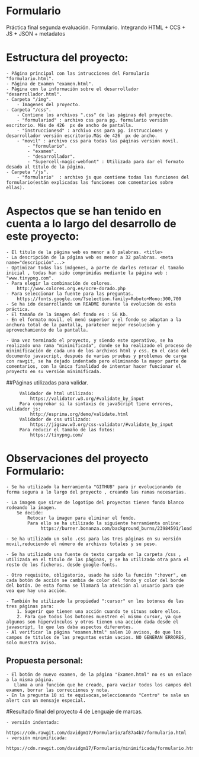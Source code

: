 # Formulario
Práctica final segunda evaluación. Formulario. Integrando HTML + CCS + JS + JSON + metadatos

# Estructura del proyecto:

	- Página principal con las intrucciones del Formulario "formulario.html".
	- Página de Examen "examen.html".
	- Página con la información sobre el desarrollador "desarrollador.html".
	- Carpeta "/img".
		- Imagenes del proyecto.
	- Carpeta "/css".
		- Contiene los archivos ".css" de las páginas del proyecto.
		- "formulariod" : archivo css para pg. formulario versión escritorio. Más de 426  px de ancho de pantalla.
		- "instruccionesd" : archivo css para pg. instrucciones y desarrollador versión escritorio.Más de 426  px de ancho.
	    - "movil" : archivo css para todas las páqinas versión movil.
    		- "formulario".
    		- "examen".
    		- "desarrollador".
			- "Supercell-magic-webfont" : Utilizada para dar el formato desado al título de la página.
  	- Carpeta "/js".
   		- "formulario"  : archivo js que contiene todas las funciones del formulario(están explicadas las funciones con comentarios sobre ellas).

# Aspectos que se han tenido en cuenta a lo largo del desarrollo de este proyecto:
	
	- El titulo de la página web es menor a 8 palabras. <title>
	- La descripción de la página web es menor a 32 palabras. <meta name="descripción"...>
	- Optimizar todas las imágenes, a parte de darles retocar el tamaño inicial , todas han sido comprimidas mediante la página web : "www.tinypng.com".
	- Para elegir la combinación de colores.
        http://www.colores.org.es/ocre-dorado.php
    - Para seleccionar la fuente para las preguntas.
        https://fonts.google.com/?selection.family=Roboto+Mono:300,700
	- Se ha ido desarrollando un README durante la evolución de esta práctica.
	- El tamaño de la imagen del fondo es : 56 Kb.
	- En el formato movil, el menú superior y el fondo se adaptan a la anchura total de la pantalla, paratener mejor resolución y aprovechamiento de la pantalla.
	
	- Una vez terminado el proyecto, y siendo este operativo, se ha realizado una rama "minimificada", donde se ha realizado el proceso de minimificación de cada uno de los archivos html y css. En el caso del documento javascript, después de varias pruebas y problemas de carga con rawgit, se ha dejado indentado pero eliminando la mayor parte de comentarios, con la única finalidad de intentar hacer funcionar el proyecto en su versión minimificada.

##Páginas utilizadas para validar.
~~~~
     Validador de html utilizado:
         https://validator.w3.org/#validate_by_input
     Para comprobar si la sintaxis de javaScript tiene errores, validador js:
         http://esprima.org/demo/validate.html
     Validador de css utilizado:
         https://jigsaw.w3.org/css-validator/#validate_by_input
     Para reducir el tamaño de las fotos:
         https://tinypng.com/
~~~~
# Observaciones del proyecto Formulario:
  	- Se ha utilizado la herramienta "GITHUB" para ir evolucionando de forma segura a lo largo del proyecto , creando las ramas necesarias.

	- La imagen que sirve de logotipo del proyectos tienen fondo blanco rodeando la imagen.
		Se decide:
			Retocar la imagen para eliminar el fondo.
      		Para ello se ha utilizado la siguiente herramienta online:
     			 https://burner.bonanza.com/background_burns/23984591/load
	
	- Se ha utilizado un solo .css para las tres páginas en su versión movil,reduciendo el número de archivos totales y su peso.
			
	- Se ha utilizado una fuente de texto cargada en la carpeta /css , utilizada en el titulo de las páginas, y se ha utilizado otra para el resto de los ficheros, desde google-fonts.
 	
    - Otro requisito, obligatorio, usado ha sido la función ":hover", en cada botón de acción se cambia de color del fondo y color del borde del botón. De esta forma se llamará la atención al usuario para que vea que hay una acción.
  
    - También he utilizado la propiedad ":cursor" en los botones de las tres páginas para:
        1. Sugerir que tienen una acción cuando te situas sobre ellos.
		2. Para que todos los botones muestren el mismo cursor, ya que algunos son hipervínculos y otros tienen una acción dada desde el javascript, lo que les daba aspectos diferentes.
	- Al verificar la página "examen.html" salen 10 avisos, de que los campos de titulos de las preguntas están vacios. NO GENERAN ERRORES, solo muestra aviso.
	
## Propuesta personal:
	- El botón de nuevo examen, de la página "Examen.html" no es un enlace a la misma página.  
	   Llama a una función que he creado, para vaciar todos los campos del examen, borrar las correcciones y nota.
	- En la pregunta 10 si te equivocas,seleccionando "Centro" te sale un alert con un mensaje especial.

	
#Resultado final del proyecto 4 de Lenguaje de marcas.
~~~~
- versión indentada:
	https://cdn.rawgit.com/davidgm17/Formulario/af87a4b7/formulario.html
- versión minimificada:
    https://cdn.rawgit.com/davidgm17/Formulario/minimificada/formulario.html
~~~~